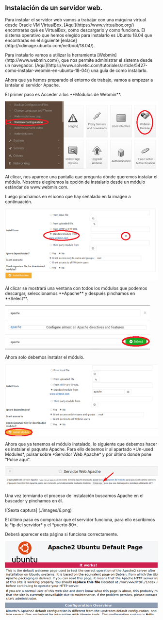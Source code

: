 ## Instalación de un servidor web.

<p>Para instalar el servidor web vamos a trabajar con una máquina virtual desde Oracle VM VirtualBox. [Aquí](https://www.virtualbox.org/) encontrarás qué es VirtualBox, como descargarlo y como funciona. El sistema operativo que hemos elegido para instalarlo es Ubuntu 18.04 que encontrarás en el siguiente [enlace](http://cdimage.ubuntu.com/netboot/18.04/).
<p>Para instalarlo vamos a utilizar la herramienta [Webmin](http://www.webmin.com/), que nos permite administrar el sistema desde un navegador. [Aquí](https://www.solvetic.com/tutoriales/article/5427-como-instalar-webmin-en-ubuntu-18-04/) una guía de como instalarlo.
<p>Ahora que ya hemos preparado el entorno de trabajo, vamos a empezar a isntalar el servidor Apache.
<p> El primer paso es Acceder a los **Módulos de Webmin**.
  
![Primera captura](./images/1.PNG)

<p> Al clicar, nos aparece una pantalla que pregunta dónde queremos instalar el módulo. Nosotros elegiremos la opción de instalarlo desde un módulo estándar de www.webmin.com.
<p> Luego pinchamos en el icono que hay señalado en la imagen a continuación.
  
![Segunda captura](./images/2.PNG)

<p>Al clicar se mostrará una ventana con todos los módulos que podemos descargar, seleccionamos **Apache** y después pinchamos en **Select**.

![Tercera captura](./images/3.PNG)

<p> Ahora solo debemos instalar el módulo.

![Cuarta captura](./images/4.PNG)

<p> Ahora que ya tenemos el módulo instalado, lo siguiente que debemos hacer es instalar el paquete Apache. Para ello debemos ir al apartado *Un-used Modules*, pulsar sobre *Servidor Web Apache* y por último donde pone "Pulse aquí".
  
![Quinta captura](./images/5.png)

<p> Una vez termiando el proceso de instalación buscamos Apache en el buscador y pinchamos en él.
  
![Sexta captura] (./images/6.png)

<p> El último paso es comprobar que el servidor funciona, para ello escribimos la *ip del servidor* y el *puerto 80*.
<p> Deberá aparecer esta página si funciona correctamente.
  
![Séptima captura](./images/7.PNG)
